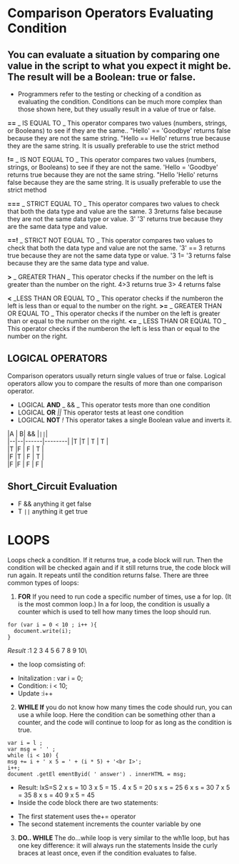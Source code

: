 # Comparison Operators Evaluating Condition

## You can evaluate a situation by comparing one value in the script to what you expect it might be. The result will be a Boolean: true or false.

* Programmers refer to the testing or checking of a condition as evaluating the condition. Conditions can be much more complex than those shown here, but they usually result in a value of true or false.

**==** _ IS EQUAL TO _
 This operator compares two values (numbers, strings, or Booleans) to see if they are the same.. "Hello' == 'Goodbye' returns false because they are not the same string. "Hello == Hello' returns true because they are the same string. It is usually preferable to use the strict method
 
 **!=** _ IS NOT EQUAL TO _
  This operator compares two values (numbers, strings, or Booleans) to see if they are not the same. 'Hello = 'Goodbye' returns true because they are not the same string. "Hello 'Hello' returns false because they are the same string. It is usually preferable to use the strict method 
  
  **===** _ STRICT EQUAL TO _
  This operator compares two values to check that both the data type and value are the same. 3 3returns false because they are not the same data type or value. 3' '3' returns true because they are the same data type and value.

**==!** _ STRICT NOT EQUAL TO _
 This operator compares two values to check that both the data type and value are not the same. '3' == 3 returns true because they are not the same data type or value. '3 1= '3 returns false because they are the same data type and value.

 **>** _ GREATER THAN _
 This operator checks if the number on the left is greater than the number on the right. 4>3 returns true 3> 4 returns false

 **<** _LESS THAN OR EQUAL TO _
  This operator checks if the numberon the left is less than or equal to the number on the right.
**>=** _ GREATER THAN OR EQUAL TO _ 
This operator checks if the number on the left is greater than or equal to the number on the right.
**<=** _ LESS THAN OR EQUAL TO _
 This operator checks if the numberon the left is less than or equal to the number on the right.


## LOGICAL OPERATORS 
Comparison operators usually return single values of true or false. Logical operators allow you to compare the results of more than one comparison operator.
* LOGICAL **AND** _ && _ This operator tests more than one condition
* LOGICAL **OR** _||_ This operator tests at least one condition
* LOGICAL **NOT** _!_  This operator takes a single Boolean value and inverts it.


|A | B| &&   |```||```|                                                                      
|--|--|------|--------|
|T |T |  T   |  T     |             
|T |F |  F   |  T     |                        
|F |T |  F   |  T     |                 
|F |F |  F   |  F     |

## Short_Circuit Evaluation
* F && anything it get false
* T ```||``` anything it get true


# LOOPS 
Loops check a condition. If it returns true, a code block will run. Then the condition will be checked again and if it still returns true, the code block will run again. It repeats until the condition returns false. There are three common types of loops:

1. **FOR** 
If you need to run code a specific number of times, use a for lop. (It is the most common loop.) In a for loop, the condition is usually a counter which is used to tell how many times the loop should run.

```
for (var i = 0 < 10 ; i++ ){
  document.write(i);
}
```
 _Result_ :1 2 3 4 5 6 7 8 9 10\
 * the loop comsisting of:
 - Initalization : var i = 0;
 - Condition: i < 10;
 - Update :i++



 
2. **WHILE If**
you do not know how many times the code should run, you can use a while loop. Here the condition can be something other than a counter, and the code will continue to loop for as long as the condition is true. 

```
var i = l ;
var msg = ' ' ;
while (i < 10) {
msg += i + ' x 5 = ' + (i * 5) + '<br I>';
i++;
document .getEl ementByid( ' answer') . innerHTML = msg;
```
* Result: lxS=S
2 x s = 10
3 x 5 = 15 .
4 x 5 = 20
s x s = 25
6 x s = 30
7 x 5 = 35
8 x s = 40
9 x 5 = 45 
* Inside the code block there are
two statements: 
- The first statement uses the+=
operator
- The second statement
increments the counter variable
by one
3. **DO.. WHILE**
 The do...while loop is very similar to the wh1le loop, but has one key difference: it will always run the statements Inside the curly braces at least once, even if the condition evaluates to false.


 